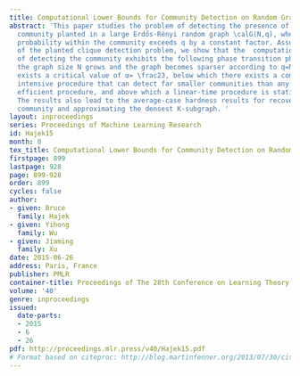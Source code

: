 ```yaml
---
title: Computational Lower Bounds for Community Detection on Random Graphs
abstract: 'This paper studies the problem of detecting the presence of a small dense
  community planted in a large Erdős-Rényi random graph \calG(N,q), where the edge
  probability within the community exceeds q by a constant factor. Assuming the hardness
  of the planted clique detection problem, we show that the  computational  complexity
  of detecting the community exhibits the following phase transition phenomenon: As
  the graph size N grows and the graph becomes sparser according to q=N^-α, there
  exists a critical value of α= \frac23, below which there exists a computationally
  intensive procedure that can detect far smaller communities than any computationally
  efficient procedure, and above which a linear-time procedure is statistically optimal.
  The results also lead to the average-case hardness results for recovering the dense
  community and approximating the densest K-subgraph. '
layout: inproceedings
series: Proceedings of Machine Learning Research
id: Hajek15
month: 0
tex_title: Computational Lower Bounds for Community Detection on Random Graphs
firstpage: 899
lastpage: 928
page: 899-928
order: 899
cycles: false
author:
- given: Bruce
  family: Hajek
- given: Yihong
  family: Wu
- given: Jiaming
  family: Xu
date: 2015-06-26
address: Paris, France
publisher: PMLR
container-title: Proceedings of The 28th Conference on Learning Theory
volume: '40'
genre: inproceedings
issued:
  date-parts:
  - 2015
  - 6
  - 26
pdf: http://proceedings.mlr.press/v40/Hajek15.pdf
# Format based on citeproc: http://blog.martinfenner.org/2013/07/30/citeproc-yaml-for-bibliographies/
---
```

